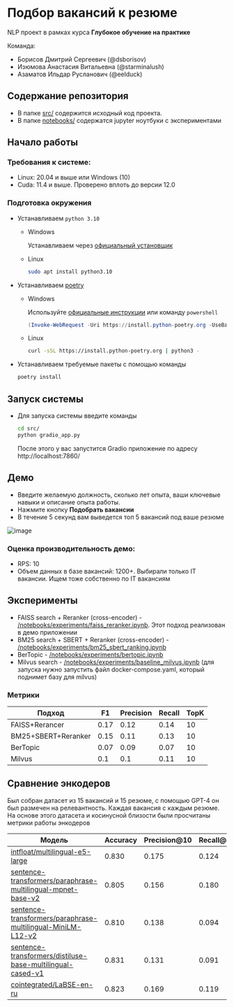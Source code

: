 # Подбор вакансий к резюме

NLP проект в рамках курса **Глубокое обучение на практике**

Команда:
- Борисов Дмитрий Сергеевич (@dsborisov)
- Изюмова Анастасия Витальевна (@starminalush)
- Азаматов Ильдар Русланович (@eelduck)

## Содержание репозитория

- В папке [src/](/src/) содержится исходный код проекта.
- В папке [notebooks/](/notebooks/) содержатся jupyter ноутбуки с экспериментами


## Начало работы

### Требования к системе:
- Linux: 20.04 и выше или Windows (10)
- Cuda: 11.4 и выше. Проверено вплоть до версии 12.0

### Подготовка окружения

- Устанавливаем `python 3.10`
    - Windows

      Устанавливаем через [официальный установщик](https://www.python.org/downloads/)

    - Linux

        ```bash
        sudo apt install python3.10
        ```

- Устанавливаем [poetry](https://python-poetry.org/docs/#installation)
    - Windows

      Используйте [официальные инструкции](https://python-poetry.org/docs/#windows-powershell-install-instructions)
      или команду `powershell`

        ```powershell
        (Invoke-WebRequest -Uri https://install.python-poetry.org -UseBasicParsing).Content | py -
        ```

    - Linux

        ```bash
        curl -sSL https://install.python-poetry.org | python3 -
        ```
- Устанавливаем требуемые пакеты с помощью команды
    ```bash
    poetry install
    ```

## Запуск системы

- Для запуска системы введите команды
    ```bash
    cd src/
    python gradio_app.py
    ```
  После этого у вас запустится Gradio приложение по адресу http://localhost:7860/

## Демо
- Введите желаемую должность, сколько лет опыта, ваши ключевые навыки и описание опыта работы.
- Нажмите кнопку __Подобрать вакансии__
- В течение 5 секунд вам выведется топ 5 вакансий под ваше резюме

![image](https://github.com/DmitryChatBotov/resume-vacancy-matching/assets/41739221/e1622b08-68c6-4cc3-a00f-4c88b2bad0d7)

### Оценка производительность демо:
 - RPS: 10
 - Объем данных в базе вакансий: 1200+. Выбирали только IT вакансии. Ищем тоже собственно по IT вакансиям
   
## Эксперименты
- FAISS search + Reranker (cross-encoder) - [/notebooks/experiments/faiss_reranker.ipynb](/notebooks/experiments/faiss_reranker.ipynb). Этот подход реализован в демо приложении
- BM25 search + SBERT + Reranker (cross-encoder) - [/notebooks/experiments/bm25_sbert_ranking.ipynb](/notebooks/experiments/bm25_sbert_ranking.ipynb)
- BerTopic - [/notebooks/experiments/bertopic.ipynb](/notebooks/experiments/bertopic.ipynb)
- Milvus search - [/notebooks/experiments/baseline_milvus.ipynb](/notebooks/experiments/baseline_milvus.ipynb) (для запуска нужно запустить файл docker-compose.yaml, который поднимет базу для milvus)
### Метрики
| Подход | F1 | Precision | Recall | TopK|
| --- | --- | --- | --- | --- |
|FAISS+Rerancer | 0.17 | 0.12 | 0.14 | 10 |
| BM25+SBERT+Reranker|0.15|0.11|0.13|10|
| BerTopic|0.07 | 0.09| 0.07 | 10|
|Milvus |0.1 | 0.1| 0.11|10|


## Сравнение энкодеров
Был собран датасет из 15 вакансий и 15 резюме, с помощью GPT-4 он был размечен на релевантность. Каждая вакансия с каждым резюме. На основе этого датасета и косинусной близости были просчитаны метрики работы энкодеров

| Модель | Accuracy |  Precision@10 | Recall@10 | F1@10 |
| --- | --- | --- | --- | --- |
| [intfloat/multilingual-e5-large](https://huggingface.co/intfloat/multilingual-e5-large)| 0.830 |  0.175 | 0.124 | 0.145 |
| [sentence-transformers/paraphrase-multilingual-mpnet-base-v2](https://huggingface.co/sentence-transformers/paraphrase-multilingual-mpnet-base-v2)| 0.805 |  0.156 | 0.180 | 0.127 |
| [sentence-transformers/paraphrase-multilingual-MiniLM-L12-v2](https://huggingface.co/sentence-transformers/paraphrase-multilingual-MiniLM-L12-v2)| 0.810 |  0.138 | 0.094 | 0.111 |
| [sentence-transformers/distiluse-base-multilingual-cased-v1](https://huggingface.co/sentence-transformers/distiluse-base-multilingual-cased-v1)| 0.831 |  0.131 | 0.091 | 0.107 |
| [cointegrated/LaBSE-en-ru](https://huggingface.co/cointegrated/LaBSE-en-ru)| 0.823 |  0.169 | 0.119 | 0.139 |
